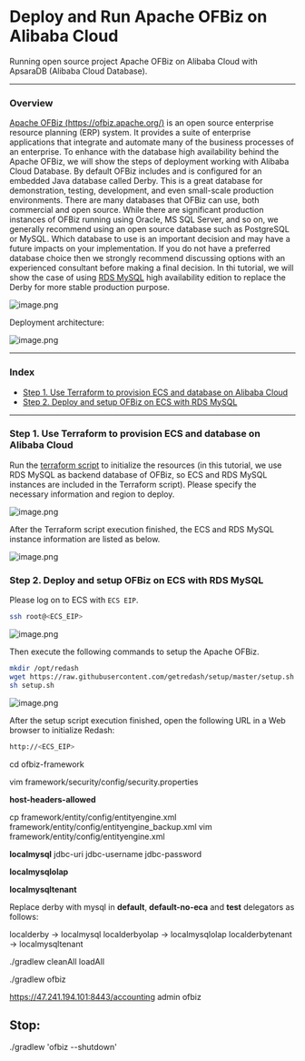 # Deploy and Run Apache OFBiz on Alibaba Cloud
Running open source project Apache OFBiz on Alibaba Cloud with ApsaraDB (Alibaba Cloud Database).

---
### Overview
[Apache OFBiz (https://ofbiz.apache.org/)](https://ofbiz.apache.org/) is an open source enterprise resource planning (ERP) system. It provides a suite of enterprise applications that integrate and automate many of the business processes of an enterprise.
To enhance with the database high availability behind the Apache OFBiz, we will show the steps of deployment working with Alibaba Cloud Database.
By default OFBiz includes and is configured for an embedded Java database called Derby. This is a great database for demonstration, testing, development, and even small-scale production environments. There are many databases that OFBiz can use, both commercial and open source. While there are significant production instances of OFBiz running using Oracle, MS SQL Server, and so on, we generally recommend using an open source database such as PostgreSQL or MySQL. Which database to use is an important decision and may have a future impacts on your implementation. If you do not have a preferred database choice then we strongly recommend discussing options with an experienced consultant before making a final decision.
In thi tutorial, we will show the case of using [RDS MySQL](https://www.alibabacloud.com/product/apsaradb-for-rds-mysql) high availability edition to replace the Derby for more stable production purpose.

![image.png](https://github.com/alibabacloud-howto/opensource_with_apsaradb/raw/main/redash/images/redash-anim.gif)

Deployment architecture:

![image.png](https://github.com/alibabacloud-howto/opensource_with_apsaradb/raw/main/redash/images/archi.png)

---
### Index

- [Step 1. Use Terraform to provision ECS and database on Alibaba Cloud]()
- [Step 2. Deploy and setup OFBiz on ECS with RDS MySQL]()

---
### Step 1. Use Terraform to provision ECS and database on Alibaba Cloud

Run the [terraform script](https://github.com/alibabacloud-howto/opensource_with_apsaradb/blob/main/redash/deployment/terraform/main.tf) to initialize the resources (in this tutorial, we use RDS MySQL as backend database of OFBiz, so ECS and RDS MySQL instances are included in the Terraform script). Please specify the necessary information and region to deploy.

![image.png](https://github.com/alibabacloud-howto/opensource_with_apsaradb/raw/main/redash/images/tf-parms.png)

After the Terraform script execution finished, the ECS and RDS MySQL instance information are listed as below.

![image.png](https://github.com/alibabacloud-howto/opensource_with_apsaradb/raw/main/redash/images/tf-done.png)

### Step 2. Deploy and setup OFBiz on ECS with RDS MySQL

Please log on to ECS with ``ECS EIP``.

```bash
ssh root@<ECS_EIP>
```

![image.png](https://github.com/alibabacloud-howto/opensource_with_apsaradb/raw/main/redash/images/ecs-logon.png)

Then execute the following commands to setup the Apache OFBiz.

```bash
mkdir /opt/redash
wget https://raw.githubusercontent.com/getredash/setup/master/setup.sh
sh setup.sh
```

![image.png](https://github.com/alibabacloud-howto/opensource_with_apsaradb/raw/main/redash/images/setup-done.png)

After the setup script execution finished, open the following URL in a Web browser to initialize Redash: 

```bash
http://<ECS_EIP>
```








cd ofbiz-framework

vim framework/security/config/security.properties 

**host-headers-allowed** 

cp framework/entity/config/entityengine.xml framework/entity/config/entityengine_backup.xml
vim framework/entity/config/entityengine.xml

**localmysql**
jdbc-uri
jdbc-username
jdbc-password

**localmysqlolap**

**localmysqltenant**


Replace derby with mysql in **default**, **default-no-eca** and **test** delegators as follows:

localderby -> localmysql
localderbyolap -> localmysqlolap
localderbytenant -> localmysqltenant




./gradlew cleanAll loadAll


./gradlew ofbiz

https://47.241.194.101:8443/accounting
admin
ofbiz


## Stop: 
./gradlew 'ofbiz --shutdown'
